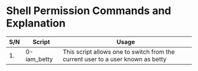 # Shell Permission Commands and Explanation

| S/N | Script      | Usage									      |
| --- | ----------- | --------------------------------------------------------------------------------|
| 1.  | 0-iam_betty | This script allows one to switch from the current user to a user known as betty |
